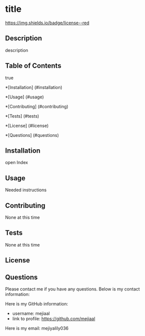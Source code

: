 # title
  https://img.shields.io/badge/license--red

## Description 
 description

## Table of Contents 
 true 

  *[Installation] (#installation) 

  *[Usage] (#usage) 

  *[Contributing] (#contributing) 

  *[Tests] (#tests) 

  *[License] (#license) 

  *[Questions] (#questions) 


## Installation 
 open Index


## Usage 
 Needed instructions

## Contributing 
 None at this time

## Tests 
 None at this time


## License 
 


## Questions 
 

Please contact me if you have any questions. Below is my contact information:

Here is my GitHub information:
- username: mejiaal
- link to profile: https://github.com/mejiaal

Here is my email: mejiyalily036

